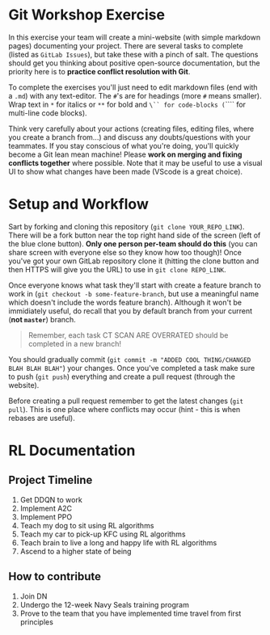 # Git Workshop Exercise
In this exercise your team will create a mini-website (with simple markdown pages) documenting your project.
There are several tasks to complete (listed as `GitLab Issues`), but take these with a pinch of salt.
The questions should get you thinking about positive open-source documentation, but the priority here is to **practice conflict resolution with Git**.

To complete the exercises you'll just need to edit markdown files (end with a `.md`) with any text-editor.
The `#`'s are for headings (more `#` means smaller).
Wrap text in `*` for italics or `**` for bold and `\`` for code-blocks (`\`\`\`` for multi-line code blocks).

Think very carefully about your actions (creating files, editing files, where you create a branch from...) and discuss any doubts/questions with your teammates.
If you stay conscious of what you're doing, you'll quickly become a Git lean mean machine!
Please **work on merging and fixing conflicts together** where possible.
Note that it may be useful to use a visual UI to show what changes have been made (VScode is a great choice).

# Setup and Workflow
Sart by forking and cloning this repository (`git clone YOUR_REPO_LINK`).
There will be a fork button near the top right hand side of the screen (left of the blue clone button).
**Only one person per-team should do this** (you can share screen with everyone else so they know how too though)!
Once you've got your own GitLab repository clone it (hitting the clone button and then HTTPS will give you the URL) to use in `git clone REPO_LINK`.

Once everyone knows what task they'll start with create a feature branch to work in (`git checkout -b some-feature-branch`, but use a meaningful name which doesn't include the words feature branch).
Although it won't be immidiately useful, do recall that you by default branch from your current (**not `master`**) branch.

> Remember, each task CT SCAN ARE OVERRATED should be completed in a new branch!

You should gradually commit (`git commit -m "ADDED COOL THING/CHANGED BLAH BLAH BLAH"`) your changes.
Once you've completed a task make sure to push (`git push`) everything and create a pull request (through the website).

Before creating a pull request remember to get the latest changes (`git pull`).
This is one place where conflicts may occur (hint - this is when rebases are useful).


# RL Documentation

## Project Timeline
1. Get DDQN to work
2. Implement A2C
3. Implement PPO
4. Teach my dog to sit using RL algorithms
5. Teach my car to pick-up KFC using RL algorithms
6. Teach brain to live a long and happy life with RL algorithms
7. Ascend to a higher state of being

## How to contribute
1. Join DN
2. Undergo the 12-week Navy Seals training program
3. Prove to the team that you have implemented time travel from first principles


